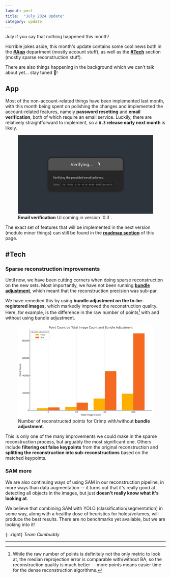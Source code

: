 ```yaml
---
layout: post
title:  "July 2024 Update"
category: update
---
```


July if you say that nothing happened this month!

Horrible jokes aside, this month's update contains some cool news both in the [**#App**](#app) department (mostly account stuff),
as well as the [**#Tech**](#tech) section (mostly sparse reconstruction stuff).

There are also things happening in the background which we can't talk about yet... stay tuned 👀!


## App

Most of the non-account-related things have been implemented last month, with this month being spent on polishing the changes and implemented the account-related features, namely **password resetting** and **email verification**, both of which require an email service.
Luckily, there are relatively straightforward to implement, so a **`0.3` release early next month** is likely.

<figure class="center standout">
  <img src="/assets/2024-07-ui.webp" alt="More UI changes for version 0.3.">
  <figcaption><strong>Email verification</strong> UI coming in version <span markdown="1">`0.3`</span>.</figcaption>
</figure>

The exact set of features that will be implemented in the next version (modulo minor things) can still be found in the **[roadmap section](/roadmap#03)** of this page.


## #Tech

### Sparse reconstruction improvements

Until now, we have been cutting corners when doing sparse reconstruction on the new sets.
Most importantly, we have not been running [**bundle adjustment**](https://en.wikipedia.org/wiki/Bundle_adjustment), which meant that the reconstruction precision was sub-par.

We have remedied this by using **bundle adjustment on the to-be-registered images,** which markedly improved the reconstruction quality.
Here, for example, is the difference in the raw number of points[^1] with and without using bundle adjustment.

<figure class="center standout">
  <img src="/assets/2024-07-ba.webp" alt="BA results for Crimp.">
  <figcaption>Number of reconstructed points for Crimp with/without <strong>bundle adjustment</strong>.</figcaption>
</figure>

This is only one of the many improvements we could make in the sparse reconstruction process, but arguably the most significant one.
Others include **filtering out false keypoints** from the original reconstruction and **splitting the reconstruction into sub-reconstructions** based on the matched keypoints.

### SAM more

We are also continuing ways of using SAM in our reconstruction pipeline, in more ways than data augmentation -- it turns out that it's really good at detecting all objects in the images, but just **doesn't really know what it's looking at**.

We believe that combining SAM with YOLO (classification/segmentation) in some way, along with a healthy dose of heuristics for holds/volumes, will produce the best results.
There are no benchmarks yet available, but we are looking into it!

{: .right}
_Team Climbuddy_

---

[^1]: While the raw number of points is definitely not the only metric to look at, the median reprojection error is comparable with/without BA, so the reconstruction quality is much better -- more points means easier time for the dense reconstruction algorithms.
